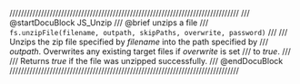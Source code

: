 ////////////////////////////////////////////////////////////////////////////////
/// @startDocuBlock JS_Unzip
/// @brief unzips a file
/// `fs.unzipFile(filename, outpath, skipPaths, overwrite, password)`
///
/// Unzips the zip file specified by *filename* into the path specified by
/// *outpath*. Overwrites any existing target files if *overwrite* is set
/// to *true*.
///
/// Returns *true* if the file was unzipped successfully.
/// @endDocuBlock
////////////////////////////////////////////////////////////////////////////////